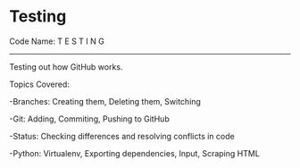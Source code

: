 # Testing

Code Name: T E S T I N G

___________________________________________________________________________________________________________________________________________

Testing out how GitHub works.

Topics Covered:

-Branches: Creating them, Deleting them, Switching

-Git: Adding, Commiting, Pushing to GitHub

-Status: Checking differences and resolving conflicts in code

-Python: Virtualenv, Exporting dependencies, Input, Scraping HTML